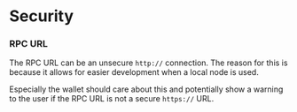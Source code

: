 # Security

### RPC URL

The RPC URL can be an unsecure `http://` connection. The reason for this is because it allows for easier development when a local node is used.

Especially the wallet should care about this and potentially show a warning to the user if the RPC URL is not a secure `https://` URL.
